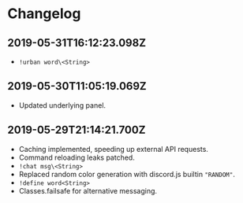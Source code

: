   
# Changelog  
  
## 2019-05-31T16:12:23.098Z  
  
- `!urban word\<String>`  
  
## 2019-05-30T11:05:19.069Z  
  
- Updated underlying panel.  
  
## 2019-05-29T21:14:21.700Z  
  
- Caching implemented, speeding up external API requests.  
- Command reloading leaks patched.  
- `!chat msg\<String>`  
- Replaced random color generation with discord.js builtin `"RANDOM"`.  
- `!define word<String>`  
- Classes.failsafe for alternative messaging.  
  